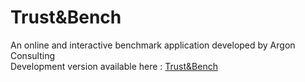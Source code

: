 # Trust&Bench

An online and interactive benchmark application developed by Argon Consulting<br/>
Development version available here : [Trust&Bench](https://trust-bench-dev.herokuapp.com/)
